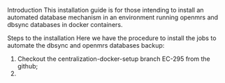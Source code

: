 Introduction
This installation guide is for those intending to install an automated database mechanism in an environment running openmrs and dbsync databases in docker containers.

Steps to the installation
Here we have the procedure to install the jobs to automate the dbsync and openmrs databases backup:

1. Checkout the centralization-docker-setup branch EC-295 from the github;
2. 